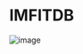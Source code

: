 # IMFITDB
![image](https://user-images.githubusercontent.com/56073720/152678100-c4c00c3b-7e26-49b3-ab92-f7ab87bc19d8.png)
